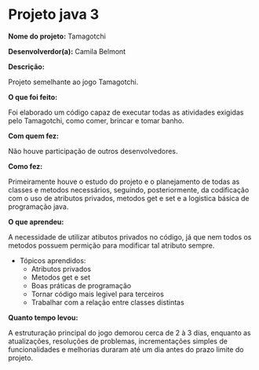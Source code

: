 # Projeto java 3

<b>Nome do projeto:</b> Tamagotchi

<b>Desenvolverdor(a):</b> Camila Belmont

<b>Descrição:</b>
<p>Projeto semelhante ao jogo Tamagotchi.</p>

<b>O que foi feito:</b>
<p>Foi elaborado um código capaz de executar todas as atividades exigidas pelo Tamagotchi, como comer, brincar e tomar banho.</p>

<b>Com quem fez:</b>
<p>Não houve participação de outros desenvolvedores.</p>

<b>Como fez:</b>
<p>Primeiramente houve o estudo do projeto e o planejamento de todas as classes e metodos necessários, seguindo, posteriormente, da codificação com o uso de atributos privados, metodos get e set e a logistica básica de programação java.</p>

<b>O que aprendeu:</b>
<p>A necessidade de utilizar atibutos privados no código, já que nem todos os metodos possuem permição para modificar tal atributo sempre.</p>

 - Tópicos aprendidos:
    - Atributos privados
    - Metodos get e set
    - Boas práticas de programação 
    - Tornar código mais legivel para terceiros
    - Trabalhar com a relação entre classes distintas

<b>Quanto tempo levou:</b>
<p>A estruturação principal do jogo demorou cerca de 2 à 3 dias, enquanto as atualizações, resoluções de problemas, incrementações simples de funcionalidades e melhorias duraram até um dia antes do prazo limite do projeto.</p>

